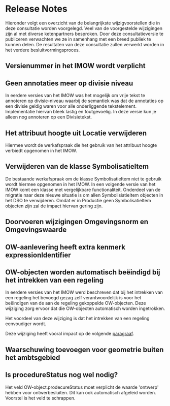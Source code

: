 # Release Notes

Hieronder volgt een overzicht van de belangrijkste wijzigvoorstellen die in deze consultatie worden voorgelegd. Veel van de voorgestelde wijzigingen zijn al met  diverse ketenpartners besproken. Door deze consultatieversie te publiceren verwachten we ze in samenhang met een breed publiek te kunnen delen. De resultaten van deze consultatie zullen verwerkt worden in het verdere besluitvormingsproces.

## Versienummer in het IMOW wordt verplicht

## Geen annotaties meer op divisie niveau

In eerdere versies van het IMOW was het mogelijk om vrije tekst te annoteren op divisie-niveau waarbij de semantiek was dat de annotaties op een divisie geldig waren voor alle onderliggende tekstelement. Implementatie hiervan bleek lastig en foutgevoelig. In deze versie kun je alleen nog annoteren op een Divisietekst.

## Het attribuut hoogte uit Locatie verwijderen

Hiermee wordt de werkafspraak die het gebruik van het attribuut hoogte verbiedt opgenomen in het IMOW.

## Verwijderen van de klasse SymbolisatieItem

De bestaande werkafspraak om de klasse SymbolisatieItem niet te gebruik wordt hiermee opgenomen in het IMOW. In een volgende versie van het IMOW komt een klasse met vergelijkbare functionaliteit. Onderdeel van de migratie naar deze nieuwe situatie is om allen SymbolisiatieItem objecten in het DSO te verwijderen. Omdat er in Productie geen SymbolisatieItem objecten zijn zal de impact hiervan gering zijn.

## Doorvoeren wijzigingen Omgevingsnorm en Omgevingswaarde

## OW-aanlevering heeft extra kenmerk expressionIdentifier

## OW-objecten worden automatisch beëindigd bij het intrekken van een regeling

In eerdere versies van het IMOW werd beschreven dat bij het intrekken van een regeling het bevoegd gezag zelf verantwoordelijk is voor het beëindigen van de aan de regeling gekoppelde OW-objecten. Deze wijziging zorg ervoor dat die OW-objecten automatisch worden ingetrokken.

Het voordeel van deze wijziging is dat het intrekken van een regeling eenvoudiger wordt.

Deze wijziging heeft vooral impact op de volgende [paragraaf](#5952605C).


## Waarschuwing toevoegen voor geometrie buiten het ambtsgebied



## Is procedureStatus nog wel nodig?

Het veld OW-object.prodecureStatus moet verplicht de waarde 'ontwerp' hebben voor ontwerbesluiten. Dit kan ook automatisch afgeleid worden. Voorstel is het veld te schrappen.



